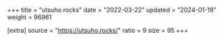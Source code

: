 +++
title = "utsuho.rocks"
date = "2022-03-22"
updated = "2024-01-19"
weight = 96961

[extra]
source = "https://utsuho.rocks/"
ratio = 9
size = 95
+++
